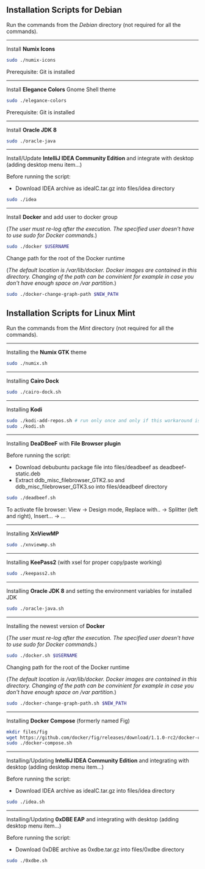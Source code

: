 Installation Scripts for Debian
--------------
Run the commands from the *Debian* directory (not required for all the commands).
***
Install **Numix Icons**
```bash
sudo ./numix-icons
```
Prerequisite: Git is installed
***
Install **Elegance Colors** Gnome Shell theme
```bash
sudo ./elegance-colors
```
Prerequisite: Git is installed
***
Install **Oracle JDK 8**
```bash
sudo ./oracle-java
```
***
Install/Update **IntelliJ IDEA Community Edition** and integrate with desktop (adding desktop menu item...)

Before running the script:

* Download IDEA archive as ideaIC.tar.gz into files/idea directory

```bash
sudo ./idea
```
***
Install **Docker** and add user to docker group

(*The user must re-log after the execution. The specified user doesn't have to use sudo for Docker commands.*)
```bash
sudo ./docker $USERNAME
```
Change path for the root of the Docker runtime

(*The default location is /var/lib/docker. Docker images are contained in this directory. Changing of the path can be convinient for example in case you don't have enough space on /var partition.*)
```bash
sudo ./docker-change-graph-path $NEW_PATH
```
Installation Scripts for Linux Mint
--------------
Run the commands from the *Mint* directory (not required for all the commands).
***
Installing the **Numix GTK** theme
```bash
sudo ./numix.sh
```
***
Installing **Cairo Dock**
```bash
sudo ./cairo-dock.sh
```
***
Installing **Kodi**
```bash
sudo ./kodi-add-repos.sh # run only once and only if this workaround is still necessary
sudo ./kodi.sh
```
***
Installing **DeaDBeeF** with **File Browser plugin**

Before running the script:

 * Download debubuntu package file into files/deadbeef as deadbeef-static.deb
 * Extract ddb_misc_filebrowser_GTK2.so and ddb_misc_filebrowser_GTK3.so into files/deadbeef directory
 
```bash
sudo ./deadbeef.sh
```
To activate file browser: View -> Design mode, Replace with.. -> Splitter (left and right), Insert... -> ...
***
Installing **XnViewMP**
```bash
sudo ./xnviewmp.sh
```
***
Installing **KeePass2** (with xsel for proper copy/paste working)
```bash
sudo ./keepass2.sh
```
***
Installing **Oracle JDK 8** and setting the environment variables for installed JDK
```bash
sudo ./oracle-java.sh
```
***
Installing the newest version of **Docker**

(*The user must re-log after the execution. The specified user doesn't have to use sudo for Docker commands.*)
```bash
sudo ./docker.sh $USERNAME
```
Changing path for the root of the Docker runtime

(*The default location is /var/lib/docker. Docker images are contained in this directory. Changing of the path can be convinient for example in case you don't have enough space on /var partition.*)
```bash
sudo ./docker-change-graph-path.sh $NEW_PATH
```
***
Installing **Docker Compose** (formerly named Fig)
```bash
mkdir files/fig
wget https://github.com/docker/fig/releases/download/1.1.0-rc2/docker-compose-`uname -s`-`uname -m` -O ./files/fig/docker-compose
sudo ./docker-compose.sh
```
***
Installing/Updating **IntelliJ IDEA Community Edition** and integrating with desktop (adding desktop menu item...)

Before running the script:

* Download IDEA archive as ideaIC.tar.gz into files/idea directory

```bash
sudo ./idea.sh
```
***
Installing/Updating **0xDBE EAP** and integrating with desktop (adding desktop menu item...)

Before running the script:

* Download 0xDBE archive as 0xdbe.tar.gz into files/0xdbe directory

```bash
sudo ./0xdbe.sh
```
